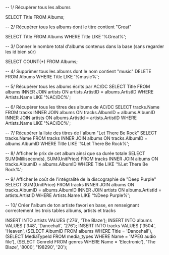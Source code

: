 
-- 1/ Récupérer tous les albums

SELECT Title FROM Albums;

-- 2/ Récupérer tous les albums dont le titre contient "Great"

SELECT Title FROM Albums WHERE Title LIKE '%Great%';

-- 3/ Donner le nombre total d'albums contenus dans la base (sans regarder les id bien sûr)

SELECT COUNT(*) FROM Albums;

-- 4/ Supprimer tous les albums dont le nom contient "music"
DELETE FROM Albums WHERE Title LIKE '%music%';

-- 5/ Récupérer tous les albums écrits par AC/DC
SELECT Title
FROM albums
INNER JOIN artists
ON artists.ArtistID = albums.ArtistID
WHERE Artists.Name LIKE '%AC/DC%';

-- 6/ Récupérer tous les titres des albums de AC/DC
SELECT tracks.Name
FROM tracks
INNER JOIN albums
ON tracks.AlbumID = albums.AlbumID
INNER JOIN artists
ON albums.ArtistId = artists.ArtistID
WHERE Artists.Name LIKE '%AC/DC%';

-- 7/ Récupérer la liste des titres de l'album "Let There Be Rock"
SELECT tracks.Name
FROM tracks
INNER JOIN albums
ON tracks.AlbumID = albums.AlbumID
WHERE Title LIKE '%Let There Be Rock%';

-- 8/ Afficher le prix de cet album ainsi que sa durée totale
SELECT SUM(Milliseconds), SUM(UnitPrice)
FROM tracks
INNER JOIN albums
ON tracks.AlbumID = albums.AlbumID
WHERE Title LIKE '%Let There Be Rock%';

-- 9/ Afficher le coût de l'intégralité de la discographie de "Deep Purple"
SELECT SUM(UnitPrice)
FROM tracks
INNER JOIN albums
ON tracks.AlbumID = albums.AlbumID
INNER JOIN artists
ON albums.ArtistId = artists.ArtistID
WHERE Artists.Name LIKE '%Deep Purple%';

-- 10/ Créer l'album de ton artiste favori en base, en renseignant correctement les trois tables albums, artists et tracks

INSERT INTO artists VALUES ('276', 'The Blaze');
INSERT INTO albums VALUES ('348', 'Dancehall', '276');
INSERT INTO tracks VALUES ('3504', 'Heaven', 
	(SELECT AlbumID FROM albums WHERE Title = 'Dancehall'),
	(SELECT MediaTypeId FROM media_types WHERE Name = 'MPEG audio file'),
	(SELECT GenreId FROM genres WHERE Name = 'Electronic'),
	'The Blaze', '8000', '198290', '20');

